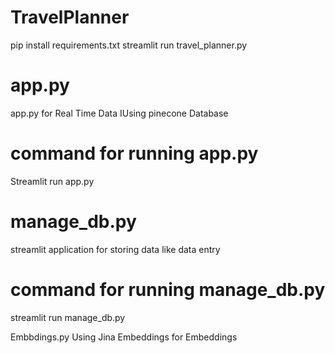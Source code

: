 # TravelPlanner
pip install requirements.txt
streamlit run travel_planner.py
# app.py
app.py for Real Time Data IUsing pinecone Database 
# command for running app.py
Streamlit run app.py
# manage_db.py
streamlit application for storing data like data entry 
# command for running manage_db.py
streamlit run manage_db.py

Embbdings.py 
Using Jina Embeddings for Embeddings

